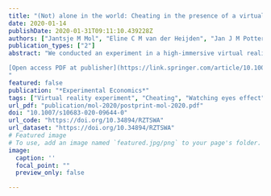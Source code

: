 ```yaml
---
title: "(Not) alone in the world: Cheating in the presence of a virtual observer"
date: 2020-01-14
publishDate: 2020-01-31T09:11:10.439228Z
authors: ["Jantsje M Mol", "Eline C M van der Heijden", "Jan J M Potters"]
publication_types: ["2"]
abstract: "We conducted an experiment in a high-immersive virtual reality environment to study the effect of the presence of a virtual observer on cheating behavior. Par- ticipants were placed in a virtual room and played 30 rounds of a cheating game without a chance of their cheating being detected. We varied whether or not a vir- tual observer (an avatar) was present in the room, and, if so, whether the avatar was actively staring at the decision maker or passively seated in a corner watching his smartphone. Results display significantly less cheating with an active than with a passive avatar, but not less cheating than in a control condition without an avatar. This suggests that an active (virtual) observer can intensify reputational concerns, but that the presence of someone passive and uninterested may actually alleviate such concerns.

[Open access PDF at publisher](https://link.springer.com/article/10.1007/s10683-020-09644-0)
"
featured: false
publication: "*Experimental Economics*"
tags: ["Virtual reality experiment", "Cheating", "Watching eyes effect"]
url_pdf: "publication/mol-2020/postprint-mol-2020.pdf"
doi: "10.1007/s10683-020-09644-0"
url_code: "https://doi.org/10.34894/RZTSWA"
url_dataset: "https://doi.org/10.34894/RZTSWA"
# Featured image
# To use, add an image named `featured.jpg/png` to your page's folder. 
image:
  caption: ''
  focal_point: ""
  preview_only: false

---
```


